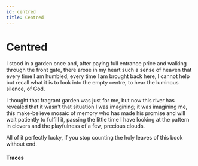 ```yaml
---
id: centred
title: Centred
---
```


# Centred

I stood in a garden once and,
after paying full entrance price
and walking through the front gate,
there arose in my heart
such a sense of heaven that every time
I am humbled, every time I am
brought back here, I cannot help but recall
what it is to look into the empty centre,
to hear the luminous silence, of God.

I thought that fragrant garden
was just for me, but now
this river has revealed that it wasn't
that situation I was imagining; it was
imagining me, this make-believe mosaic
of memory who has made his promise
and will wait patiently to fulfill it,
passing the little time I have 
looking at the pattern in clovers
and the playfulness of a few, precious clouds.

All of it perfectly lucky, if you stop counting 
the holy leaves of this book without end.

#### Traces